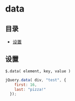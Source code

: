# data

## 目录

-   [设置](#设置)

## 设置

`$.data( element, key, value )`

```javascript
jQuery.data( div, "test", {
    first: 16,
    last: "pizza!"
  });
```
